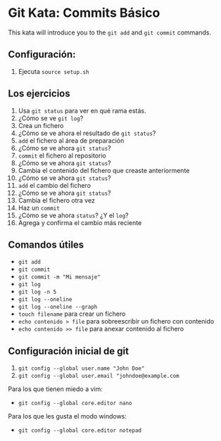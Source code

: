# Git Kata: Commits Básico
This kata will introduce you to the `git add` and `git commit` commands.

## Configuración:

1. Ejecuta `source setup.sh`

## Los ejercicios

1. Usa `git status` para ver en qué rama estás.
2. ¿Cómo se ve `git log`?
3. Crea un fichero
4. ¿Cómo se ve ahora el resultado de `git status`?
5. `add` el fichero al área de preparación
6. ¿Cómo se ve ahora `git status`?
7. `commit` el fichero al repositorio
8. ¿Cómo se ve ahora `git status`?
9. Cambia el contenido del fichero que creaste anteriormente
10. ¿Cómo se ve ahora `git status`?
11. `add` el cambio del fichero
12. ¿Cómo se ve ahora `git status`?
13. Cambia el fichero otra vez
14. Haz un `commit`
15. ¿Cómo se ve ahora `status`? ¿Y el `log`?
16. Agrega y confirma el cambio más reciente

## Comandos útiles
- `git add`
- `git commit`
- `git commit -m "Mi mensaje"`
- `git log`
- `git log -n 5`
- `git log --oneline`
- `git log --oneline --graph`
- `touch filename` para crear un fichero
- `echo contenido > file` para sobreescribir un fichero con contenido
- `echo contenido >> file` para anexar contenido al fichero


## Configuración inicial de git
1. `git config --global user.name "John Doe"`
1. `git config --global user.email "johndoe@example.com`

Para los que tienen miedo a vim:
- `git config --global core.editor nano`

Para los que les gusta el modo windows:
- `git config --global core.editor notepad`
